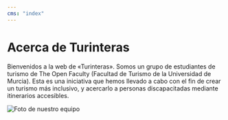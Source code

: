 ```yaml
---
cms: "index"
---
```


# Acerca de Turinteras

Bienvenidos a la web de «Turinteras». Somos un grupo de estudiantes de turismo de The Open Faculty (Facultad de Turismo de la Universidad de Murcia). Esta es una iniciativa que hemos llevado a cabo con el fin de crear un turismo más inclusivo, y acercarlo a personas discapacitadas mediante itinerarios accesibles.

![Foto de nuestro equipo](/img/imagen_index.jfif)